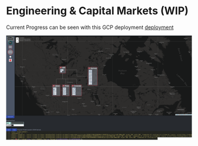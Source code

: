 # Engineering & Capital Markets (WIP)

Current Progress can be seen with this GCP deployment [deployment](https://capital-markets-engineering.uk.r.appspot.com/galada/CapitalMarkets/)

![alt text](assets/screenshot.png "Logo Title Text 1")
